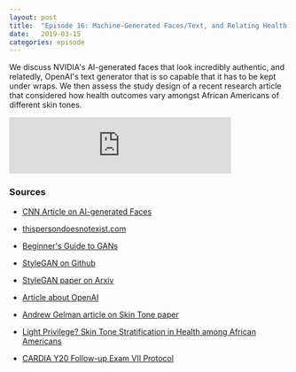 ```yaml
---
layout: post
title:  "Episode 16: Machine-Generated Faces/Text, and Relating Health Outcomes to Skin Tone"
date:   2019-03-15
categories: episode
---
```


We discuss NVIDIA's AI-generated faces that look incredibly authentic, and relatedly, OpenAI's text generator that is so capable that it has to be kept under wraps. We then assess the study design of a recent research article that considered how health outcomes vary amongst African Americans of different skin tones.

<iframe src="https://anchor.fm/databytes/embed/episodes/16-Machine-Generated-Faces--Text--and-Relating-Health-Outcomes-to-Skin-Color-e3bu1g" height="102px" width="400px" frameborder="0" scrolling="no"></iframe>

### Sources

* [CNN Article on AI-generated Faces](https://www.cnn.com/2019/02/28/tech/ai-fake-faces/index.html)

* [thispersondoesnotexist.com](https://thispersondoesnotexist.com)

* [Beginner's Guide to GANs](https://skymind.ai/wiki/generative-adversarial-network-gan)

* [StyleGAN on Github](https://github.com/NVlabs/stylegan)

* [StyleGAN paper on Arxiv](https://arxiv.org/pdf/1812.04948.pdf)

* [Article about OpenAI](https://www.sciencealert.com/scientists-developed-an-ai-so-advanced-they-say-it-s-too-dangerous-to-release)

* [Andrew Gelman article on Skin Tone paper](https://statmodeling.stat.columbia.edu/2019/02/27/light-privilege-skin-tone-stratification-in-health-among-african-americans/)

* [Light Privilege? Skin Tone Stratification in Health among African Americans](https://journals.sagepub.com/doi/pdf/10.1177/2332649218793670)

* [CARDIA Y20 Follow-up Exam VII Protocol](https://www.ncbi.nlm.nih.gov/projects/gap/cgi-bin/document.cgi?study_id=phs000309.v2.p2&phd=3472)